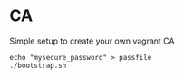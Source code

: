 # CA
Simple setup to create your own vagrant CA

```
echo "mysecure_password" > passfile
./bootstrap.sh

```
